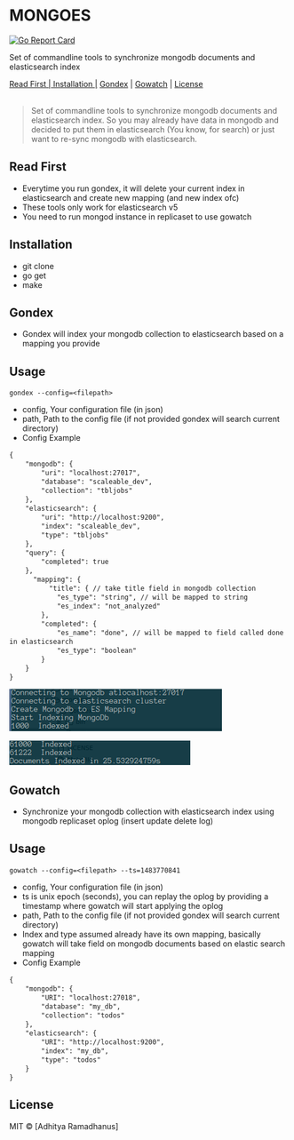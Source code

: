 # MONGOES
[![Go Report Card](https://goreportcard.com/badge/github.com/AdhityaRamadhanus/mongoes)](https://goreportcard.com/report/github.com/AdhityaRamadhanus/mongoes)

Set of commandline tools to synchronize mongodb documents and elasticsearch index

<p>
  <a href="#ReadFirst">Read First | </a>
  <a href="#Installation">Installation |</a>
  <a href="#Gondex">Gondex</a> |
  <a href="#Gowatch">Gowatch</a> |
  <a href="#licenses">License</a>
  <br><br>
  <blockquote>
	Set of commandline tools to synchronize mongodb documents and elasticsearch index.
	So you may already have data in mongodb and decided to put them in elasticsearch (You know, for search) or just want to re-sync mongodb with elasticsearch.
  </blockquote>
</p>

Read First
------------
* Everytime you run gondex, it will delete your current index in elasticsearch and create new mapping (and new index ofc)
* These tools only work for elasticsearch v5
* You need to run mongod instance in replicaset to use gowatch

Installation
------------
* git clone
* go get
* make

Gondex
------------
* Gondex will index your mongodb collection to elasticsearch based on a mapping you provide

Usage
------------
```
gondex --config=<filepath> 
```
* config, Your configuration file (in json)
* path, Path to the config file (if not provided gondex will search current directory)
* Config Example
```
{
    "mongodb": {
        "uri": "localhost:27017",
        "database": "scaleable_dev",
        "collection": "tbljobs"
    },
    "elasticsearch": {
        "uri": "http://localhost:9200",
        "index": "scaleable_dev",
        "type": "tbljobs"
    },
    "query": {
        "completed": true
    },
	  "mapping": {	
		  "title": { // take title field in mongodb collection
			"es_type": "string", // will be mapped to string
			"es_index": "not_analyzed"
		},
		"completed": {
			"es_name": "done", // will be mapped to field called done in elasticsearch
			"es_type": "boolean"
		}
	}
}
```

![Graphql](media/gondes1.png)


![Graphql](media/gondes2.png)

Gowatch 
------------
* Synchronize your mongodb collection with elasticsearch index using mongodb replicaset oplog (insert update delete log)

Usage
------------
```
gowatch --config=<filepath> --ts=1483770841 
```
* config, Your configuration file (in json)
* ts is unix epoch (seconds), you can replay the oplog by providing a timestamp where gowatch will start applying the oplog
* path, Path to the config file (if not provided gondex will search current directory)
* Index and type assumed already have its own mapping, basically gowatch will take field on mongodb documents based on elastic search mapping
* Config Example
```
{
    "mongodb": {
        "URI": "localhost:27018",
        "database": "my_db",
        "collection": "todos"
    },
    "elasticsearch": {
        "URI": "http://localhost:9200",
        "index": "my_db",
        "type": "todos"
    }
}
```

License
----

MIT © [Adhitya Ramadhanus]

